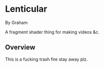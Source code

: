 Lenticular
==========
By Graham

A fragment shader thing for making videos &c.

## Overview

This is a fucking trash fire stay away plz.
